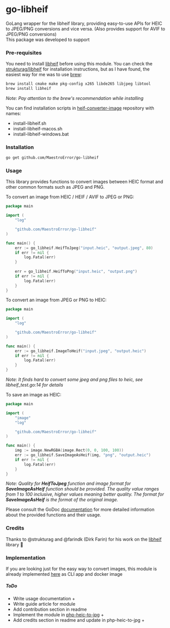 # go-libheif
 GoLang wrapper for the libheif library, providing easy-to-use APIs for HEIC to JPEG/PNG conversions and vice versa. (Also provides support for AVIF to JPEG/PNG conversions)      
 This package was developed to support 

### Pre-requisites
You need to install [libheif](https://github.com/strukturag/libheif) before using this module. You can check the [strukturag/libheif](https://github.com/strukturag/libheif) for installation instructions, but as I have found, the easiest way for me was to use [brew](https://brew.sh/):
```bash
brew install cmake make pkg-config x265 libde265 libjpeg libtool
brew install libheif
```
*Note: Pay attention to the brew's recommendation while installing*    

You can find installation scripts in [heif-converter-image](https://github.com/MaestroError/heif-converter-image) repository with names:
- install-libheif.sh
- install-libheif-macos.sh
- install-libheif-windows.bat

### Installation
```bash
go get github.com/MaestroError/go-libheif
```

### Usage
This library provides functions to convert images between HEIC format and other common formats such as JPEG and PNG.       
          
To convert an image from HEIC / HEIF / AVIF to JPEG or PNG:
```go
package main

import (
	"log"

	"github.com/MaestroError/go-libheif"
)

func main() {
	err := go_libheif.HeifToJpeg("input.heic", "output.jpeg", 80)
	if err != nil {
		log.Fatal(err)
	}
	
	err = go_libheif.HeifToPng("input.heic", "output.png")
	if err != nil {
		log.Fatal(err)
	}
}

```

To convert an image from JPEG or PNG to HEIC:
```go
package main

import (
	"log"

	"github.com/MaestroError/go-libheif"
)

func main() {
	err := go_libheif.ImageToHeif("input.jpeg", "output.heic")
	if err != nil {
		log.Fatal(err)
	}
}

```
*Note: It finds hard to convert some jpeg and png files to heic, see libheif_test.go:14 for details*       
           
To save an image as HEIC:
```go
package main

import (
	"image"
	"log"

	"github.com/MaestroError/go-libheif"
)

func main() {
	img := image.NewRGBA(image.Rect(0, 0, 100, 100))
	err := go_libheif.SaveImageAsHeif(img, "png", "output.heic")
	if err != nil {
		log.Fatal(err)
	}
}

```
*Note: Quality for **HeifToJpeg** function and image format for **SaveImageAsHeif** function should be provided. The quality value ranges from 1 to 100 inclusive, higher values meaning better quality. The format for **SaveImageAsHeif** is the format of the original image.*       

Please consult the GoDoc [documentation](https://pkg.go.dev/github.com/MaestroError/go-libheif) for more detailed information about the provided functions and their usage.          


### Credits
Thanks to @strukturag and @farindk (Dirk Farin) for his work on the [libheif](https://github.com/strukturag/libheif) library 🙏

### Implementation
If you are looking just for the easy way to convert images, this module is already implemented [here](https://github.com/MaestroError/heif-converter-image) as CLI app and docker image

##### ToDo
- Write usage documentation +
- Write guide article for module
- Add contribution section in readme
- Implement the module in [php-heic-to-jpg](https://github.com/MaestroError/php-heic-to-jpg) +
- Add credits section in readme and update in php-heic-to-jpg +